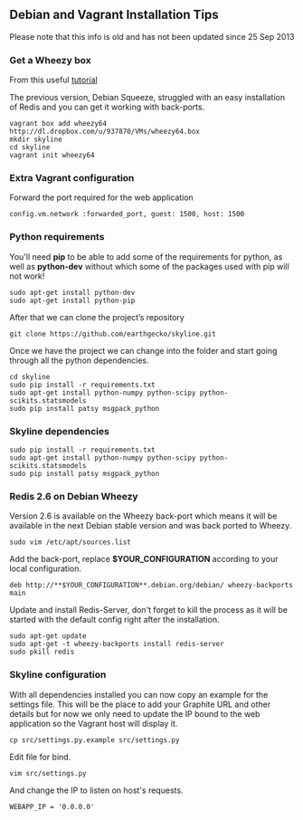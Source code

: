 ## Debian and Vagrant Installation Tips

Please note that this info is old and has not been updated since 25 Sep 2013

### Get a Wheezy box
From this useful [tutorial](http://dominique.broeglin.fr/2012/02/25/wheezy-64-vagrant-base-box.html)

The previous version, Debian Squeeze, struggled with an easy installation of
Redis and you can get it working with back-ports.

```
vagrant box add wheezy64 http://dl.dropbox.com/u/937870/VMs/wheezy64.box
mkdir skyline
cd skyline
vagrant init wheezy64
```

### Extra Vagrant configuration
Forward the port required for the web application

```
config.vm.network :forwarded_port, guest: 1500, host: 1500
```

### Python requirements
You'll need **pip** to be able to add some of the requirements for python, as
well as **python-dev** without which some of the packages used with pip will
not work!

```
sudo apt-get install python-dev
sudo apt-get install python-pip
```

After that we can clone the project’s repository


```
git clone https://github.com/earthgecko/skyline.git
```

Once we have the project we can change into the folder and start going through
all the python dependencies.

```
cd skyline
sudo pip install -r requirements.txt
sudo apt-get install python-numpy python-scipy python-scikits.statsmodels
sudo pip install patsy msgpack_python
```

### Skyline dependencies

```
sudo pip install -r requirements.txt
sudo apt-get install python-numpy python-scipy python-scikits.statsmodels
sudo pip install patsy msgpack_python
```

### Redis 2.6 on Debian Wheezy
Version 2.6 is available on the Wheezy back-port which means it will be
available in the next Debian stable version and was back ported to Wheezy.

```
sudo vim /etc/apt/sources.list
```

Add the back-port, replace **$YOUR_CONFIGURATION** according to your local
configuration.

```
deb http://**$YOUR_CONFIGURATION**.debian.org/debian/ wheezy-backports main
```

Update and install Redis-Server, don't forget to kill the process as it will be
started with the default config right after the installation.

```
sudo apt-get update
sudo apt-get -t wheezy-backports install redis-server
sudo pkill redis
```

### Skyline configuration
With all dependencies installed you can now copy an example for the settings
file. This will be the place to add your Graphite URL and other details but for
now we only need to update the IP bound to the web application so the Vagrant
host will display it.

```
cp src/settings.py.example src/settings.py
```

Edit file for bind.

```
vim src/settings.py
```

And change the IP to listen on host's requests.

```
WEBAPP_IP = '0.0.0.0'
```
